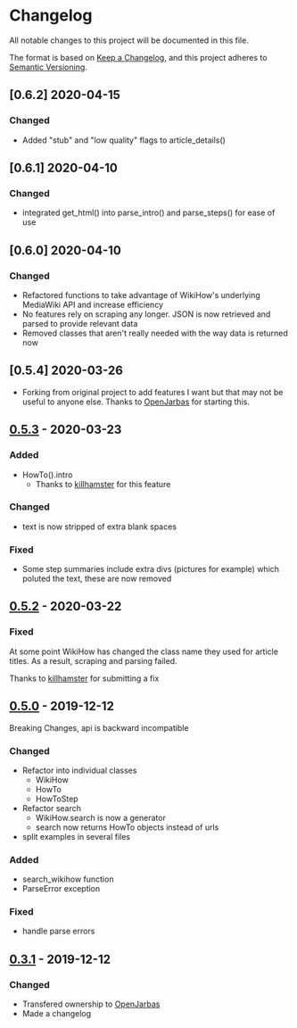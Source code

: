 # Changelog

All notable changes to this project will be documented in this file.

The format is based on [Keep a Changelog](https://keepachangelog.com/en/1.0.0/),
and this project adheres to [Semantic Versioning](https://semver.org/spec/v2.0.0.html).

## [0.6.2] 2020-04-15

### Changed

  - Added "stub" and "low quality" flags to article_details()

## [0.6.1] 2020-04-10

### Changed

  - integrated get_html() into parse_intro() and parse_steps() for ease of use

## [0.6.0] 2020-04-10

### Changed

- Refactored functions to take advantage of WikiHow's underlying MediaWiki API and increase efficiency
- No features rely on scraping any longer. JSON is now retrieved and parsed to provide relevant data
- Removed classes that aren't really needed with the way data is returned now

## [0.5.4] 2020-03-26

- Forking from original project to add features I want but that may not be useful to anyone else. Thanks to [OpenJarbas](https://github.com/OpenJarbas) for starting this.

## [0.5.3]  - 2020-03-23

### Added

- HowTo().intro
    - Thanks to [killhamster](https://github.com/killhamster) for this feature

### Changed

- text is now stripped of extra blank spaces

### Fixed

- Some step summaries include extra divs (pictures for example) which
poluted the text, these are now removed

## [0.5.2]  - 2020-03-22

### Fixed

At some point WikiHow has changed the class name they used for article titles. As a result, scraping and parsing failed.

Thanks to [killhamster](https://github.com/killhamster) for submitting a fix

## [0.5.0]  - 2019-12-12

Breaking Changes, api is backward incompatible

### Changed

- Refactor into individual classes
    - WikiHow
    - HowTo
    - HowToStep
- Refactor search
    - WikiHow.search is now a generator
    - search now returns HowTo objects instead of urls
- split examples in several files

### Added

- search_wikihow function
- ParseError exception

### Fixed

- handle parse errors

## [0.3.1]  - 2019-12-12

### Changed

- Transfered ownership to [OpenJarbas](https://github.com/OpenJarbas)
- Made a changelog

[unreleased]: https://github.com/OpenJarbas/PyWikiHow/tree/dev
[0.5.3]: https://github.com/OpenJarbas/PyWikiHow/tree/0.5.3
[0.5.2]: https://github.com/OpenJarbas/PyWikiHow/tree/0.5.2
[0.5.0]: https://github.com/OpenJarbas/PyWikiHow/tree/0.5.0
[0.3.1]: https://github.com/OpenJarbas/PyWikiHow/tree/0.3.1
